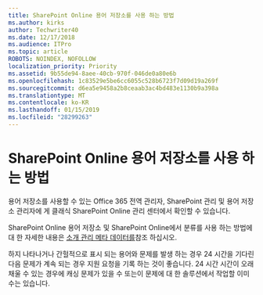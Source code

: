 ```yaml
---
title: SharePoint Online 용어 저장소를 사용 하는 방법
ms.author: kirks
author: Techwriter40
ms.date: 12/17/2018
ms.audience: ITPro
ms.topic: article
ROBOTS: NOINDEX, NOFOLLOW
localization_priority: Priority
ms.assetid: 9b55de94-8aee-40cb-970f-046de0a80e6b
ms.openlocfilehash: 1c83529e5be6cc6055c528b6723f7d09d19a269f
ms.sourcegitcommit: d6ea5e9458a2b8ceaab3ac4bd483e1130b9a398a
ms.translationtype: MT
ms.contentlocale: ko-KR
ms.lasthandoff: 01/15/2019
ms.locfileid: "28299263"
---
```

# <a name="how-to-use-the-sharepoint-online-term-store"></a>SharePoint Online 용어 저장소를 사용 하는 방법

용어 저장소를 사용할 수 있는 Office 365 전역 관리자, SharePoint 관리 및 용어 저장소 관리자에 게 클래식 SharePoint Online 관리 센터에서 확인할 수 있습니다. 
  
SharePoint Online 용어 저장소 및 SharePoint Online에서 분류를 사용 하는 방법에 대 한 자세한 내용은 [소개 관리 메타 데이터를](https://go.microsoft.com/fwlink/?linkid=2044674&amp;clcid=0x409)참조 하십시오.
  
하지 나타나거나 간헐적으로 표시 되는 용어와 문제를 발생 하는 경우 24 시간을 기다린 다음 문제가 계속 되는 경우 지원 요청을 기록 하는 것이 좋습니다. 24 시간 시간이 오래 채울 수 있는 경우에 캐싱 문제가 있을 수 또는이 문제에 대 한 솔루션에서 작업할 이미 수는 있습니다.
  

